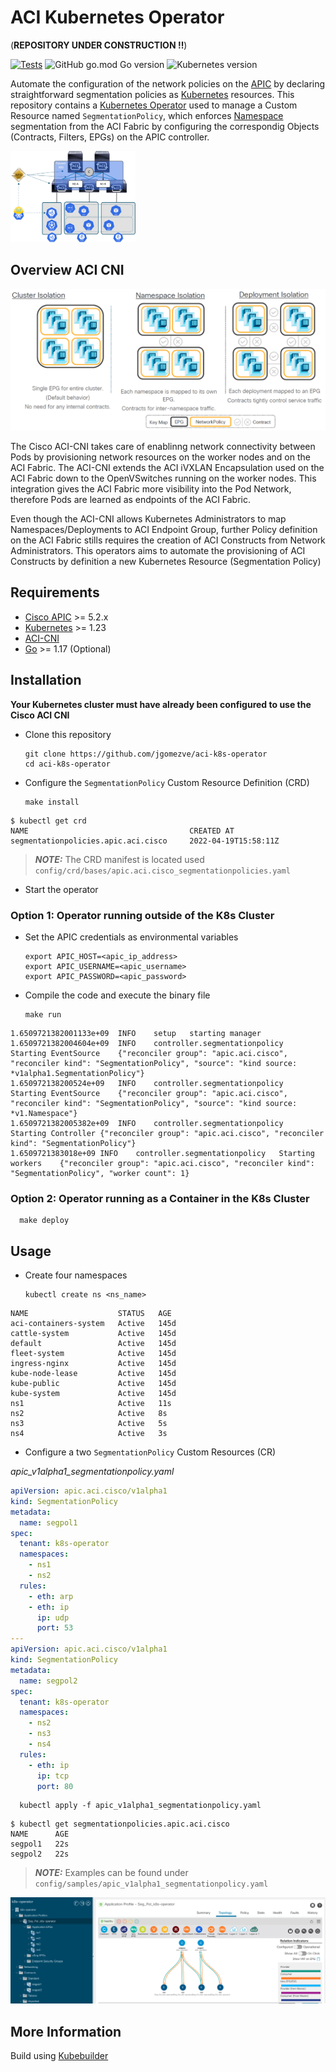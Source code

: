 # ACI Kubernetes Operator
(**REPOSITORY UNDER CONSTRUCTION !!**)

[![Tests](https://github.com/jgomezve/aci-k8s-operator/actions/workflows/test.yaml/badge.svg)](https://github.com/jgomezve/aci-k8s-operator/actions/workflows/test.yaml)
![GitHub go.mod Go version](https://img.shields.io/github/go-mod/go-version/jgomezve/aci-k8s-operator)
![Kubernetes version](https://img.shields.io/badge/kubernetes-1.23%2B-blue)

Automate the configuration of the network policies on the [APIC](https://www.cisco.com/c/en/us/products/cloud-systems-management/application-policy-infrastructure-controller-apic/index.html) by declaring straightforward segmentation policies as [Kubernetes](https://kubernetes.io/) resources. This repository contains a [Kubernetes Operator](https://kubernetes.io/docs/concepts/extend-kubernetes/operator/) used to manage  a Custom Resource named `SegmentationPolicy`, which enforces [Namespace](https://kubernetes.io/docs/concepts/overview/working-with-objects/namespaces/) segmentation from the ACI Fabric by configuring the correspondig Objects (Contracts, Filters, EPGs) on the APIC controller.

<img src="docs/images/aci-k8s-operator.png" width="200">

## Overview ACI CNI

![add-app](docs/images/isolation_types.png "ACI CNI Mappings")

The Cisco ACI-CNI takes care of enablinng network connectivity between Pods by provisioning network resources on the worker nodes and on the ACI Fabric. The ACI-CNI extends the ACI iVXLAN Encapsulation used on the ACI Fabric down to the OpenVSwitches running on the worker nodes. This integration gives the ACI Fabric more visibility into the Pod Network, therefore Pods are learned as endpoints of the ACI Fabric.


Even though the ACI-CNI allows Kubernetes Administrators to map Namespaces/Deployments to ACI Endpoint Group, further Policy definition on the ACI Fabric stills requires the creation of ACI Constructs from Network Administrators. This operators aims to automate the provisioning of ACI Constructs by definition a new Kubernetes Resource (Segmentation Policy)

 ## Requirements

* [Cisco APIC](https://www.cisco.com/c/en/us/solutions/data-center-virtualization/application-centric-infrastructure/index.html) >= 5.2.x 
* [Kubernetes](https://kubernetes.io/) >= 1.23
* [ACI-CNI](https://www.cisco.com/c/en/us/td/docs/switches/datacenter/aci/apic/sw/kb/b_Kubernetes_Integration_with_ACI.html)
* [Go](https://golang.org/doc/install) >= 1.17 (Optional)



## Installation

**Your Kubernetes cluster must have already been configured to use the Cisco ACI CNI**

* Clone this repository

      git clone https://github.com/jgomezve/aci-k8s-operator
      cd aci-k8s-operator

* Configure the `SegmentationPolicy` Custom Resource Definition (CRD)

      make install

```
$ kubectl get crd
NAME                                    CREATED AT
segmentationpolicies.apic.aci.cisco     2022-04-19T15:58:11Z
```

> **_NOTE:_** The CRD manifest is located used `config/crd/bases/apic.aci.cisco_segmentationpolicies.yaml`

* Start the operator
 
### Option 1: Operator running outside of the K8s Cluster

* Set the APIC credentials as environmental variables

      export APIC_HOST=<apic_ip_address>
      export APIC_USERNAME=<apic_username>
      export APIC_PASSWORD=<apic_password>

* Compile the code and execute the binary file 

      make run

```
1.6509721382001133e+09	INFO	setup	starting manager
1.6509721382004604e+09	INFO	controller.segmentationpolicy	Starting EventSource	{"reconciler group": "apic.aci.cisco", "reconciler kind": "SegmentationPolicy", "source": "kind source: *v1alpha1.SegmentationPolicy"}
1.650972138200524e+09	INFO	controller.segmentationpolicy	Starting EventSource	{"reconciler group": "apic.aci.cisco", "reconciler kind": "SegmentationPolicy", "source": "kind source: *v1.Namespace"}
1.6509721382005382e+09	INFO	controller.segmentationpolicy	Starting Controller	{"reconciler group": "apic.aci.cisco", "reconciler kind": "SegmentationPolicy"}
1.6509721383018e+09	INFO	controller.segmentationpolicy	Starting workers	{"reconciler group": "apic.aci.cisco", "reconciler kind": "SegmentationPolicy", "worker count": 1}
```
### Option 2: Operator running as a Container in the K8s Cluster
      
      make deploy

## Usage 


* Create four namespaces

      kubectl create ns <ns_name>

```
NAME                    STATUS   AGE
aci-containers-system   Active   145d
cattle-system           Active   145d
default                 Active   145d
fleet-system            Active   145d
ingress-nginx           Active   145d
kube-node-lease         Active   145d
kube-public             Active   145d
kube-system             Active   145d
ns1                     Active   11s
ns2                     Active   8s
ns3                     Active   5s
ns4                     Active   3s

```

* Configure a two `SegmentationPolicy` Custom Resources (CR) 

*apic_v1alpha1_segmentationpolicy.yaml*
```yaml
apiVersion: apic.aci.cisco/v1alpha1
kind: SegmentationPolicy
metadata:
  name: segpol1
spec:
  tenant: k8s-operator
  namespaces:
    - ns1
    - ns2
  rules:
    - eth: arp
    - eth: ip
      ip: udp
      port: 53
---
apiVersion: apic.aci.cisco/v1alpha1
kind: SegmentationPolicy
metadata:
  name: segpol2
spec:
  tenant: k8s-operator
  namespaces:
    - ns2
    - ns3
    - ns4
  rules:
    - eth: ip
      ip: tcp
      port: 80 
```

      kubectl apply -f apic_v1alpha1_segmentationpolicy.yaml

```
$ kubectl get segmentationpolicies.apic.aci.cisco
NAME      AGE
segpol1   22s
segpol2   22s
```
> **_NOTE:_** Examples can be found under `config/samples/apic_v1alpha1_segmentationpolicy.yaml`

![add-app](docs/images/aci_topology.png "ACI Topology")

## More Information
Build using [Kubebuilder](https://book.kubebuilder.io/introduction.html)
